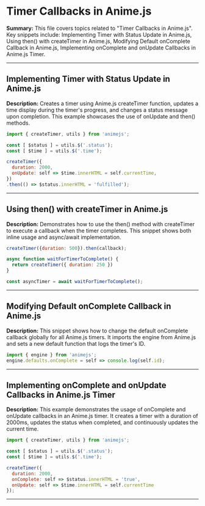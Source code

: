 # Timer Callbacks in Anime.js

**Summary:** This file covers topics related to "Timer Callbacks in Anime.js". Key snippets include: Implementing Timer with Status Update in Anime.js, Using then() with createTimer in Anime.js, Modifying Default onComplete Callback in Anime.js, Implementing onComplete and onUpdate Callbacks in Anime.js Timer.

---

## Implementing Timer with Status Update in Anime.js

**Description:** Creates a timer using Anime.js createTimer function, updates a time display during the timer's progress, and changes a status message upon completion. This example showcases the use of onUpdate and then() methods.

```javascript
import { createTimer, utils } from 'animejs';

const [ $status ] = utils.$('.status');
const [ $time ] = utils.$('.time');

createTimer({
  duration: 2000,
  onUpdate: self => $time.innerHTML = self.currentTime,
})
.then(() => $status.innerHTML = 'fulfilled');
```

---

## Using then() with createTimer in Anime.js

**Description:** Demonstrates how to use the then() method with createTimer to execute a callback when the timer completes. This snippet shows both inline usage and async/await implementation.

```javascript
createTimer({duration: 500}).then(callback);

async function waitForTimerToComplete() {
  return createTimer({ duration: 250 })
}

const asyncTimer = await waitForTimerToComplete();
```

---

## Modifying Default onComplete Callback in Anime.js

**Description:** This snippet shows how to change the default onComplete callback globally for all Anime.js timers. It imports the engine from Anime.js and sets a new default function that logs the timer's ID.

```javascript
import { engine } from 'animejs';
engine.defaults.onComplete = self => console.log(self.id);
```

---

## Implementing onComplete and onUpdate Callbacks in Anime.js Timer

**Description:** This example demonstrates the usage of onComplete and onUpdate callbacks in an Anime.js timer. It creates a timer with a duration of 2000ms, updates the status when completed, and continuously updates the current time.

```javascript
import { createTimer, utils } from 'animejs';

const [ $status ] = utils.$('.status');
const [ $time ] = utils.$('.time');

createTimer({
  duration: 2000,
  onComplete: self => $status.innerHTML = 'true',
  onUpdate: self => $time.innerHTML = self.currentTime
});
```

---